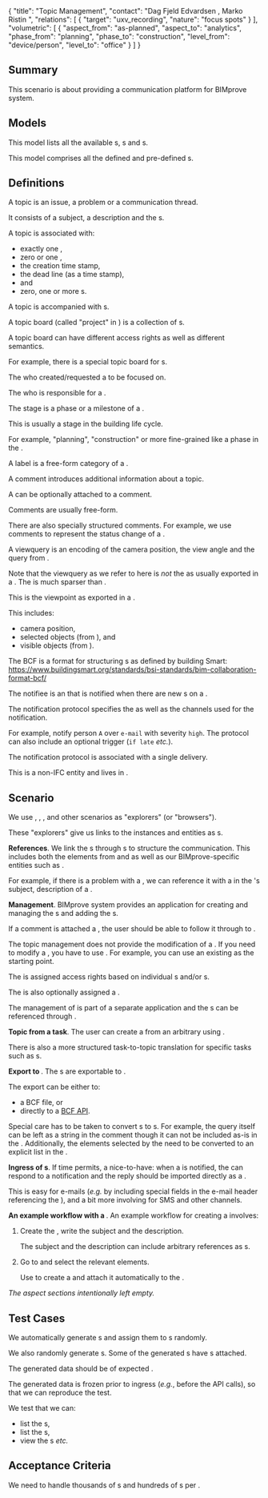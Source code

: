 <rasaeco-meta>
{
    "title": "Topic Management",
    "contact": "Dag Fjeld Edvardsen <dag.fjeld.edvardsen@catenda.no>, Marko Ristin <rist@zhaw.ch>",
    "relations": [
        { "target": "uxv_recording", "nature": "focus spots" }
    ],
    "volumetric": [
        {
            "aspect_from": "as-planned", "aspect_to": "analytics",
            "phase_from": "planning", "phase_to": "construction",
            "level_from": "device/person", "level_to": "office"
        }
    ]
}
</rasaeco-meta>

## Summary

This scenario is about providing a communication platform for BIMprove system.

## Models

<model name="topics">

This model lists all the available <ref name="topic" />s, <ref name="topic_board" />s and
<ref name="comment" />s.

</model>

<model name="notification_protocols">

This model comprises all the defined and pre-defined <ref name="notification_protocol" />s.

</model>

## Definitions

<def name="topic">

A topic is an issue, a problem or a communication thread.

It consists of a subject, a description and the <ref name="comment" />s.

A topic is associated with:
* exactly one <ref name="requester" />, 
* zero or one <ref name="assignee" />,
* the creation time stamp, 
* the dead line (as a time stamp), 
* <ref name="stage" /> and
* zero, one or more <ref name="label" />s. 

A topic is accompanied with <ref name="comment" />s.

</def>

<def name="topic_board">

A topic board (called "project" in <ref name="BCF" />) is a collection of <ref name="topic" />s.

A topic board can have different access rights as well as different semantics.

For example, there is a special topic board for <ref name="logistics#delivery" />s.

</def>

<def name="requester">

The <ref name="actor_management#actor" /> who created/requested a <ref name="topic" /> to be 
focused on.

</def>

<def name="assignee">

The <ref name="actor_management#actor" /> who is responsible for a <ref name="topic" />.

</def>

<def name="stage">

The stage is a phase or a milestone of a <ref name="topic" />.

This is usually a stage in the building life cycle.

For example, "planning", "construction" or more fine-grained like a phase in the
<ref name="scheduling#phase_plan" />. 

</def>

<def name="label">

A label is a free-form category of a <ref name="topic" />.

</def>

<def name="comment">

A comment introduces additional information about a topic.

A <ref name="viewquery" /> can be optionally attached to a comment.

Comments are usually free-form.

There are also specially structured comments.
For example, we use comments to represent the status change of a 
<ref name="logistics#delivery" />.

</def>

<def name="viewquery">

A viewquery is an encoding of the camera position, the view angle and the query from 
<scenarioref name="virtual_inspection" />.

Note that the viewquery as we refer to here is *not* the <ref name="BCF_viewpoint" /> as
usually exported in a <ref name="BCF" />.
The <ref name="BCF_viewpoint" /> is much sparser than <ref name="viewquery" />.

</def>

<def name="BCF_viewpoint">

This is the viewpoint as exported in a <ref name="BCF" />.

This includes:
* camera position,
* selected objects (from <modelref name="evolving_plan#bim3d" />), and
* visible objects (from <modelref name="evolving_plan#bim3d" />).

</def>

<def name="BCF">

The BCF is a format for structuring <ref name="topic" />s as defined by building Smart:
https://www.buildingsmart.org/standards/bsi-standards/bim-collaboration-format-bcf/

</def>

<def name="notifiee">

The notifiee is an <ref name="actor_management#actor" /> that is notified when there are new 
<ref name="comment" />s on a <ref name="topic" />.

</def>

<def name="notification_protocol">

The notification protocol specifies the <ref name="notifiee" /> as well as the channels used
for the notification.

For example, notify person `A` over `e-mail` with severity `high`.
The protocol can also include an optional trigger (`if late` *etc.*).

The notification protocol is associated with a single delivery.

This is a non-IFC entity and lives in <modelref name="notification_protocols" />.

</def>

## Scenario

We use <scenarioref name="virtual_inspection" />, <scenarioref name="scheduling" />, 
<scenarioref name="truck_guidance" />,
<scenarioref name="risk_management" /> and other scenarios 
as "explorers" (or "browsers").

These "explorers" give us links to the instances and entities as 
<ref name="unique_resource_identification#identifier" />s.

**References**. 
We link the <ref name="unique_resource_identification#identifier" />s through <ref name="topic" />s
to structure the communication.
This includes both the elements from <modelref name="evolving_plan#bim3d" /> and
<modelref name="evolving_plan#bim_extended" /> as well as our BIMprove-specific entities such as
<ref name="risk_management#risk" />.

For example, if there is a problem with a <ref name="uxv_recording#UXV" />, we can reference
it with a  <ref name="unique_resource_identification#identifier" /> in the <ref name="topic" />'s 
subject, description of a <ref name="comment" />.

**Management**.
BIMprove system provides an application for creating and managing the <ref name="topic" />s and
adding the <ref name="comment" />s.

If a comment is attached a <ref name="viewquery" />, the user should be able to follow it through
to <scenarioref name="virtual_inspection" />.

The topic management does not provide the modification of a <ref name="viewquery" />.
If you need to modify a <ref name="viewquery" />, you have to use 
<scenarioref name="virtual_inspection" />. 
For example, you can use an existing <ref name="viewquery" /> as the starting point.

The <ref name="topic" /> is assigned access rights based on individual 
<ref name="actor_management#actor" />s and/or <ref name="actor_management#role" />s.

The <ref name="topic" /> is also optionally assigned a <ref name="notification_protocol" />. 

The management of <modelref name="notification_protocols" /> is part of a separate application and
the <ref name="notification_protocol" />s can be referenced through 
<ref name="unique_resource_identification#identifier" />.

**Topic from a task**.
The user can create a <ref name="topic" /> from an arbitrary <ref name="scheduling#task_shadow" />
using <scenarioref name="scheduling" />.

There is also a more structured task-to-topic translation for specific tasks such as
<ref name="logistics#delivery" />s.

**Export to <ref name="BCF" />**.
The <ref name="topic" />s are exportable to <ref name="BCF" />.

The export can be either to:
* a BCF file, or
* directly to a [BCF API](https://github.com/buildingSMART/BCF-API).

Special care has to be taken to convert <ref name="viewquery" />s to <ref name="BCF_viewpoint" />s.
For example, the query itself can be left as a string in the comment though it can not be
included as-is in the <ref name="BCF_viewpoint" />.
Additionally, the elements selected by the <ref name="viewquery" /> need to be converted to an 
explicit list in the <ref name="BCF_viewpoint" />.

**Ingress of <ref name="comment" />s**.
If time permits, a nice-to-have: when a <ref name="notifiee" /> is notified,
the <ref name="notifiee" /> can respond to a notification and the reply should be imported
directly as a <ref name="comment" />.

This is easy for e-mails (*e.g.* by including special fields in the e-mail header referencing the
<ref name="topic" />), and a bit more involving for SMS and other channels.

**An example workflow with a <ref name="viewquery" />**.
An example workflow for creating a <ref name="topic" /> involves:
1) Create the <ref name="topic" />, write the subject and the description.

   The subject and the description can include arbitrary references as
   <ref name="unique_resource_identification#identifier" />s.
2) Go to <scenarioref name="virtual_inspection" /> and select the relevant elements.

   Use <scenarioref name="virtual_inspection" /> to create a <ref name="viewquery" /> and
   attach it automatically to the <ref name="topic" />.

*The aspect sections intentionally left empty.*

## Test Cases

<test name="property-based_test">

We automatically generate <ref name="topic" />s and assign them to 
<ref name="actor_management#actor" />s randomly.

We also randomly generate <ref name="comment" />s.
Some of the generated <ref name="comment" />s have <ref name="viewquery" />s attached.

The generated data should be of expected <acceptanceref name="magnitude" />. 

The generated data is frozen prior to ingress (*e.g.*, before the API calls), so that we can
reproduce the test.

We test that we can:
* list the <ref name="scheduling#task" />s,
* list the <ref name="comment" />s,
* view the <ref name="viewquery" />s *etc.*

</test>

## Acceptance Criteria

<acceptance name="magnitude">

We need to handle thousands of <ref name="topic" />s and hundreds of 
<ref name="comment" />s per <ref name="topic" />. 

</acceptance>
